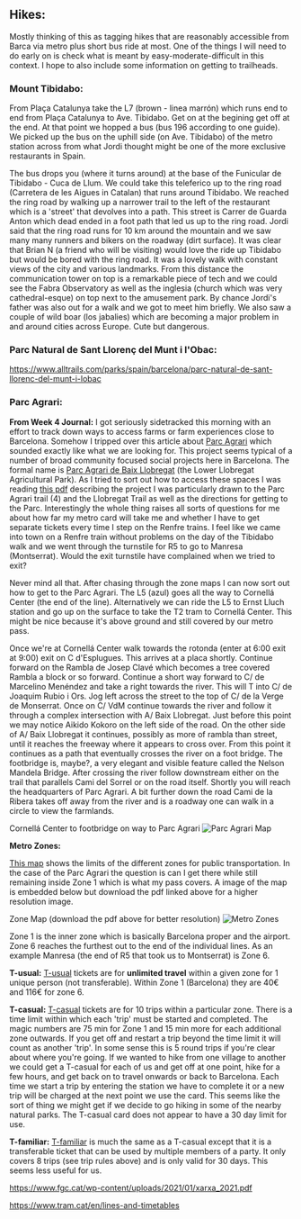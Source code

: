 ## Hikes:

Mostly thinking of this as tagging hikes that are reasonably accessible from Barca via metro plus short bus ride at most. One of the things I will need to do early on is check what is meant by easy-moderate-difficult in this context. I hope to also include some information on getting to trailheads.

### Mount Tibidabo:

From Plaça Catalunya take the L7 (brown - linea marrón) which runs end to end from Plaça Catalunya to Ave. Tibidabo. Get on at the begining get off at the end. At that point we hopped a bus (bus 196 according to one guide). We picked up the bus on the uphill side (on Ave. Tibidabo) of the metro station across from what Jordi thought might be one of the more exclusive restaurants in Spain. 

The bus drops you (where it turns around) at the base of the Funicular de Tibidabo - Cuca de Llum. We could take this teleferico up to the ring road (Carretera de les Aigues in Catalan) that runs around Tibidabo. We reached the ring road by walking up a narrower trail to the left of the restaurant which is a 'street' that devolves into a path. This street is Carrer de Guarda Anton which dead ended in a foot path that led us up to the ring road. Jordi said that the ring road runs for 10 km around the mountain and we saw many many runners and bikers on the roadway (dirt surface). It was clear that Brian N (a friend who will be visiting) would love the ride up Tibidabo but would be bored with the ring road. It was a lovely walk with constant views of the city and various landmarks. From this distance the communication tower on top is a remarkable piece of tech and we could see the Fabra Observatory as well as the inglesia (church which was very cathedral-esque) on top next to the amusement park. By chance Jordi's father was also out for a walk and we got to meet him briefly. We also saw a couple of wild boar (los jabalies) which are becoming a major problem in and around cities across Europe. Cute but dangerous.

### Parc Natural de Sant Llorenç del Munt i l'Obac:

https://www.alltrails.com/parks/spain/barcelona/parc-natural-de-sant-llorenc-del-munt-i-lobac

### Parc Agrari:

**From Week 4 Journal:** I got seriously sidetracked this morning with an effort to track down ways to access farms or farm experiences close to Barcelona. Somehow I tripped over this article about [Parc Agrari](https://www.barcelona-metropolitan.com/living/parc-agrari-farming-in-barcelona-backyard/) which sounded exactly like what we are looking for. This project seems typical of a number of broad community focused social projects here in Barcelona. The formal name is [Parc Agrari de Baix Llobregat](https://parcagrari.cat/en) (the Lower Llobregat Agricultural Park). As I tried to sort out how to access these spaces I was reading [this pdf](https://parcagrari.cat/sites/default/files/2022-03/DesplegableParcAgrari2018_en_0.pdf) describing the project I was particularly drawn to the Parc Agrari trail (4) and the Llobregat Trail as well as the directions for getting to the Parc. Interestingly the whole thing raises all sorts of questions for me about how far my metro card will take me and whether I have to get separate tickets every time I step on the Renfre trains. I feel like we came into town on a Renfre train without problems on the day of the Tibidabo walk and we went through the turnstile for R5 to go to Manresa (Montserrat). Would the exit turnstile have complained when we tried to exit?

Never mind all that. After chasing through the zone maps I can now sort out how to get to the Parc Agrari. The L5 (azul) goes all the way to Cornellá Center (the end of the line). Alternatively we can ride the L5 to Ernst Lluch station and go up on the surface to take the T2 tram to Cornellá Center. This might be nice because it's above ground and still covered by our metro pass.

Once we're at Cornellá Center walk towards the rotonda (enter at 6:00 exit at 9:00) exit on C d'Esplugues. This arrives at a placa shortly. Continue forward on the Rambla de Josep Clavé which becomes a tree covered Rambla a block or so forward. Continue a short way forward to C/ de Marcelino Menéndez and take a right towards the river. This will T into C/ de Joaquim Rubio i Ors. Jog left across the street to the top of C/ de la Verge de Monserrat. Once on C/ VdM continue towards the river and follow it through a complex intersection with A/ Baix Llobregat. Just before this point we may notice Aikido Kokoro on the left side of the road. On the other side of A/ Baix Llobregat it continues, possibly as more of rambla than street, until it reaches the freeway where it appears to cross over. From this point it continues as a path that eventually crosses the river on a foot bridge. The footbridge is, maybe?, a very elegant and visible feature called the Nelson Mandela Bridge. After crossing the river follow downstream either on the trail that parallels Cami del Sorrel or on the road itself. Shortly you will reach the headquarters of Parc Agrari. A bit further down the road Cami de la Ribera takes off away from the river and is a roadway one can walk in a circle to view the farmlands. 

Cornellá Center to footbridge on way to Parc Agrari
![Parc Agrari Map](../imagesBarca22/ParcAgrariPath.png)

**Metro Zones:**

[This map](https://www.mapametrobarcelona.com/mapas-metro/mapa-de-zonas-transporte-barcelona.pdf) shows the limits of the different zones for public transportation. In the case of the Parc Agrari the question is can I get there while still remaining inside Zone 1 which is what my pass covers. A image of the map is embedded below but download the pdf linked above for a higher resolution image.

Zone Map (download the pdf above for better resolution)
![Metro Zones](../imagesBarca22/BarcelonaZones.jpg)

Zone 1 is the inner zone which is basically Barcelona proper and the airport. Zone 6 reaches the furthest out to the end of the individual lines. As an example Manresa (the end of R5 that took us to Montserrat) is Zone 6. 

**T-usual:** [T-usual](https://www.tmb.cat/en/barcelona-fares-metro-bus/single-and-integrated/t-usual) tickets are for **unlimited travel** within a given zone for 1 unique person (not transferable). Within Zone 1 (Barcelona) they are 40&euro; and 116&euro; for zone 6. 

**T-casual:** [T-casual](https://www.tmb.cat/en/barcelona-fares-metro-bus/single-and-integrated/t-casual) tickets are for 10 trips within a particular zone. There is a time limit within which each 'trip' must be started and completed. The magic numbers are 75 min for Zone 1 and 15 min more for each additional zone outwards. If you get off and restart a trip beyond the time limit it will count as another 'trip'. In some sense this is 5 round trips if you're clear about where you're going. If we wanted to hike from one village to another we could get a T-casual for each of us and get off at one point, hike for a few hours, and get back on to travel onwards or back to Barcelona. Each time we start a trip by entering the station we have to complete it or a new trip will be charged at the next point we use the card. This seems like the sort of thing we might get if we decide to go hiking in some of the nearby natural parks. The T-casual card does not appear to have a 30 day limit for use.

**T-familiar:** [T-familiar]() is much the same as a T-casual except that it is a transferable ticket that can be used by multiple members of a party. It only covers 8 trips (see trip rules above) and is only valid for 30 days. This seems less useful for us.

https://www.fgc.cat/wp-content/uploads/2021/01/xarxa_2021.pdf

https://www.tram.cat/en/lines-and-timetables

